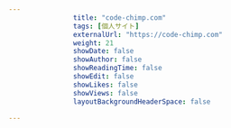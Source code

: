 ---
                title: "code-chimp.com"
                tags: [個人サイト]
                externalUrl: "https://code-chimp.com"
                weight: 21
                showDate: false
                showAuthor: false
                showReadingTime: false
                showEdit: false
                showLikes: false
                showViews: false
                layoutBackgroundHeaderSpace: false
                ---

